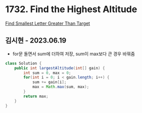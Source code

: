 # 1732. Find the Highest Altitude

[Find Smallest Letter Greater Than Target](https://leetcode.com/problems/find-smallest-letter-greater-than-target/)

## 김시현 - 2023.06.19

- for문 돌면서 sum에 더하여 저장, sum이 max보다 큰 경우 바꿔줌

```java
class Solution {
    public int largestAltitude(int[] gain) {
        int sum = 0, max = 0;
        for(int i = 0; i < gain.length; i++) {
            sum += gain[i];
            max = Math.max(sum, max);
        }
        return max;
    }
}
```
